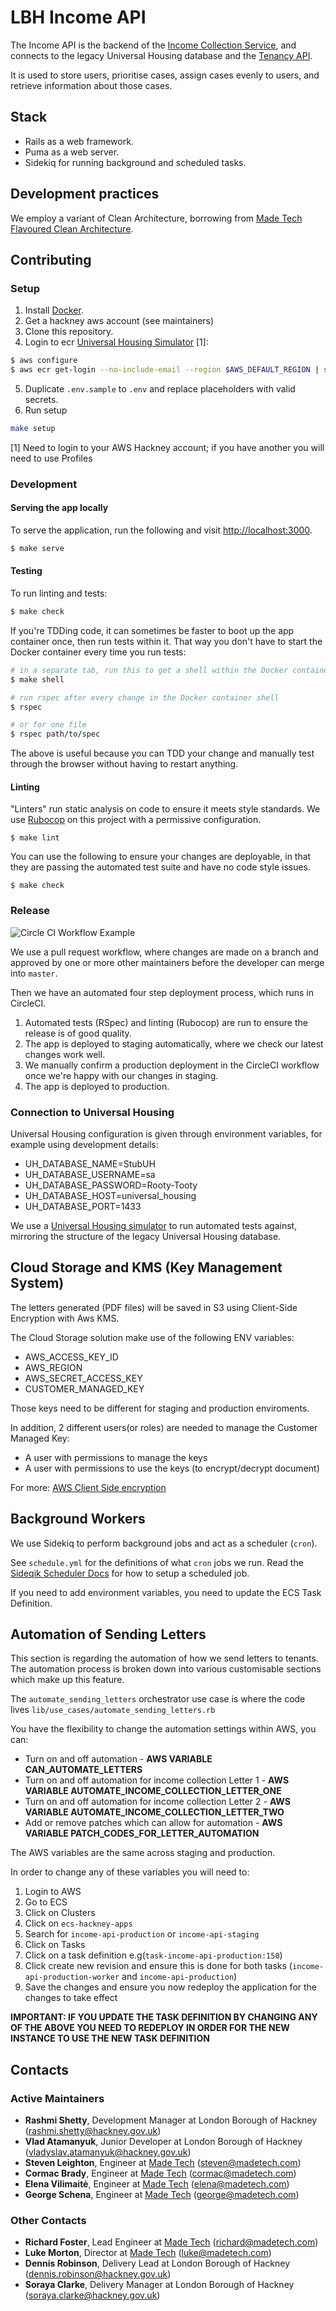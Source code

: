 # LBH Income API

The Income API is the backend of the [Income Collection Service][github-ics], and connects to the legacy Universal Housing database and the [Tenancy API][github-tenancy-api].

It is used to store users, prioritise cases, assign cases evenly to users, and retrieve information about those cases.

## Stack

- Rails as a web framework.
- Puma as a web server.
- Sidekiq for running background and scheduled tasks.

## Development practices

We employ a variant of Clean Architecture, borrowing from [Made Tech Flavoured Clean Architecture][mt-ca].

## Contributing

### Setup

1. Install [Docker][docker-download].
2. Get a hackney aws account (see maintainers)
3. Clone this repository.
4. Login to ecr [Universal Housing Simulator][github-uh-simulator] [1]:

```bash
$ aws configure
$ aws ecr get-login --no-include-email --region $AWS_DEFAULT_REGION | sh
```

5. Duplicate `.env.sample` to `.env` and replace placeholders with valid secrets.
6. Run setup

```bash
make setup
```

[1] Need to login to your AWS Hackney account; if you have another you will need to use Profiles

### Development

#### Serving the app locally

To serve the application, run the following and visit [http://localhost:3000](http://localhost:3000).

```sh
$ make serve
```

#### Testing

To run linting and tests:

```sh
$ make check
```

If you're TDDing code, it can sometimes be faster to boot up the app container once, then run tests within it. That way you don't have to start the Docker container every time you run tests:

```sh
# in a separate tab, run this to get a shell within the Docker container
$ make shell

# run rspec after every change in the Docker container shell
$ rspec

# or for one file
$ rspec path/to/spec
```

The above is useful because you can TDD your change and manually test through the browser without having to restart anything.

#### Linting

"Linters" run static analysis on code to ensure it meets style standards. We use [Rubocop][rubocop] on this project with a permissive configuration.

```
$ make lint
```

You can use the following to ensure your changes are deployable, in that they are passing the automated test suite and have no code style issues.

```
$ make check
```

### Release

![Circle CI Workflow Example](docs/circle_ci_workflow.png)

We use a pull request workflow, where changes are made on a branch and approved by one or more other maintainers before the developer can merge into `master`.

Then we have an automated four step deployment process, which runs in CircleCI.

1. Automated tests (RSpec) and linting (Rubocop) are run to ensure the release is of good quality.
2. The app is deployed to staging automatically, where we check our latest changes work well.
3. We manually confirm a production deployment in the CircleCI workflow once we're happy with our changes in staging.
4. The app is deployed to production.

### Connection to Universal Housing

Universal Housing configuration is given through environment variables, for example using development details:

- UH_DATABASE_NAME=StubUH
- UH_DATABASE_USERNAME=sa
- UH_DATABASE_PASSWORD=Rooty-Tooty
- UH_DATABASE_HOST=universal_housing
- UH_DATABASE_PORT=1433

We use a [Universal Housing simulator][github-uh-simulator] to run automated tests against, mirroring the structure of the legacy Universal Housing database.

## Cloud Storage and KMS (Key Management System)

The letters generated (PDF files) will be saved in S3 using Client-Side Encryption with Aws KMS.

The Cloud Storage solution make use of the following ENV variables:

- AWS_ACCESS_KEY_ID
- AWS_REGION
- AWS_SECRET_ACCESS_KEY
- CUSTOMER_MANAGED_KEY

Those keys need to be different for staging and production enviroments.

In addition, 2 different users(or roles) are needed to manage the Customer Managed Key:

- A user with permissions to manage the keys
- A user with permissions to use the keys (to encrypt/decrypt document)

For more: [AWS Client Side encryption](https://docs.aws.amazon.com/AmazonS3/latest/dev/UsingClientSideEncryption.html)

## Background Workers

We use Sidekiq to perform background jobs and act as a scheduler (`cron`).

See `schedule.yml` for the definitions of what `cron` jobs we run. Read the [Sideqik Scheduler Docs](https://github.com/moove-it/sidekiq-scheduler) for how to setup a scheduled job.

If you need to add environment variables, you need to update the ECS Task Definition.

## Automation of Sending Letters

This section is regarding the automation of how we send letters to tenants. The automation process is broken down into various customisable sections which make up this feature.

The `automate_sending_letters` orchestrator use case is where the code lives `lib/use_cases/automate_sending_letters.rb`

You have the flexibility to change the automation settings within AWS, you can:

- Turn on and off automation - **AWS VARIABLE CAN_AUTOMATE_LETTERS**
- Turn on and off automation for income collection Letter 1 - **AWS VARIABLE AUTOMATE_INCOME_COLLECTION_LETTER_ONE**
- Turn on and off automation for income collection Letter 2 - **AWS VARIABLE AUTOMATE_INCOME_COLLECTION_LETTER_TWO**
- Add or remove patches which can allow for automation - **AWS VARIABLE PATCH_CODES_FOR_LETTER_AUTOMATION**

The AWS variables are the same across staging and production.

In order to change any of these variables you will need to:

1. Login to AWS
2. Go to ECS
3. Click on Clusters
4. Click on `ecs-hackney-apps`
5. Search for `income-api-production` or `income-api-staging`
6. Click on Tasks
7. Click on a task definition e.g(`task-income-api-production:150`)
8. Click create new revision and ensure this is done for both tasks (`income-api-production-worker` and `income-api-production`)
9. Save the changes and ensure you now redeploy the application for the changes to take effect

**IMPORTANT: IF YOU UPDATE THE TASK DEFINITION BY CHANGING ANY OF THE ABOVE YOU NEED TO REDEPLOY IN ORDER FOR THE NEW INSTANCE TO USE THE NEW TASK DEFINITION**

## Contacts

### Active Maintainers

- **Rashmi Shetty**, Development Manager at London Borough of Hackney (rashmi.shetty@hackney.gov.uk)
- **Vlad Atamanyuk**, Junior Developer at London Borough of Hackney (vladyslav.atamanyuk@hackney.gov.uk)
- **Steven Leighton**, Engineer at [Made Tech][made-tech] (steven@madetech.com)
- **Cormac Brady**, Engineer at [Made Tech][made-tech] (cormac@madetech.com)
- **Elena Vilimaitė**, Engineer at [Made Tech][made-tech] (elena@madetech.com)
- **George Schena**, Engineer at [Made Tech][made-tech] (george@madetech.com)

### Other Contacts

- **Richard Foster**, Lead Engineer at [Made Tech][made-tech] (richard@madetech.com)
- **Luke Morton**, Director at [Made Tech][made-tech] (luke@madetech.com)
- **Dennis Robinson**, Delivery Lead at London Borough of Hackney (dennis.robinson@hackney.gov.uk)
- **Soraya Clarke**, Delivery Manager at London Borough of Hackney (soraya.clarke@hackney.gov.uk)

[github-uh-simulator]: https://github.com/LBHackney-IT/lbh-universal-housing-simulator
[github-ics]: https://github.com/LBHackney-IT/LBH-IncomeCollection
[github-tenancy-api]: https://github.com/LBHackney-IT/LBHTenancyAPI
[docker-download]: https://www.docker.com/products/docker-desktop
[mt-ca]: https://github.com/madetech/clean-architecture
[made-tech]: https://madetech.com/
[rubocop]: https://github.com/rubocop-hq/rubocop
